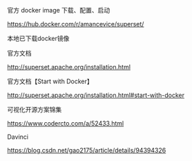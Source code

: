 官方 docker image 下载、配置、启动

https://hub.docker.com/r/amancevice/superset/

本地已下载docker镜像



官方文档

http://superset.apache.org/installation.html

官方文档【Start with Docker】

http://superset.apache.org/installation.html#start-with-docker



可视化开源方案锦集

https://www.codercto.com/a/52433.html



Davinci 

https://blog.csdn.net/gao2175/article/details/94394326